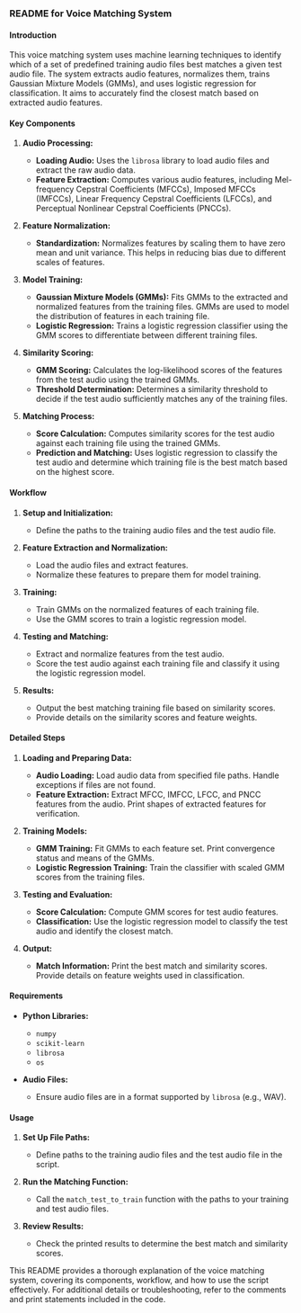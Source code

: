 ### README for Voice Matching System

#### Introduction

This voice matching system uses machine learning techniques to identify which of a set of predefined training audio files best matches a given test audio file. The system extracts audio features, normalizes them, trains Gaussian Mixture Models (GMMs), and uses logistic regression for classification. It aims to accurately find the closest match based on extracted audio features.

#### Key Components

1. **Audio Processing:**
   - **Loading Audio:** Uses the `librosa` library to load audio files and extract the raw audio data.
   - **Feature Extraction:** Computes various audio features, including Mel-frequency Cepstral Coefficients (MFCCs), Imposed MFCCs (IMFCCs), Linear Frequency Cepstral Coefficients (LFCCs), and Perceptual Nonlinear Cepstral Coefficients (PNCCs).

2. **Feature Normalization:**
   - **Standardization:** Normalizes features by scaling them to have zero mean and unit variance. This helps in reducing bias due to different scales of features.

3. **Model Training:**
   - **Gaussian Mixture Models (GMMs):** Fits GMMs to the extracted and normalized features from the training files. GMMs are used to model the distribution of features in each training file.
   - **Logistic Regression:** Trains a logistic regression classifier using the GMM scores to differentiate between different training files.

4. **Similarity Scoring:**
   - **GMM Scoring:** Calculates the log-likelihood scores of the features from the test audio using the trained GMMs.
   - **Threshold Determination:** Determines a similarity threshold to decide if the test audio sufficiently matches any of the training files.

5. **Matching Process:**
   - **Score Calculation:** Computes similarity scores for the test audio against each training file using the trained GMMs.
   - **Prediction and Matching:** Uses logistic regression to classify the test audio and determine which training file is the best match based on the highest score.

#### Workflow

1. **Setup and Initialization:**
   - Define the paths to the training audio files and the test audio file.

2. **Feature Extraction and Normalization:**
   - Load the audio files and extract features.
   - Normalize these features to prepare them for model training.

3. **Training:**
   - Train GMMs on the normalized features of each training file.
   - Use the GMM scores to train a logistic regression model.

4. **Testing and Matching:**
   - Extract and normalize features from the test audio.
   - Score the test audio against each training file and classify it using the logistic regression model.

5. **Results:**
   - Output the best matching training file based on similarity scores.
   - Provide details on the similarity scores and feature weights.

#### Detailed Steps

1. **Loading and Preparing Data:**
   - **Audio Loading:** Load audio data from specified file paths. Handle exceptions if files are not found.
   - **Feature Extraction:** Extract MFCC, IMFCC, LFCC, and PNCC features from the audio. Print shapes of extracted features for verification.

2. **Training Models:**
   - **GMM Training:** Fit GMMs to each feature set. Print convergence status and means of the GMMs.
   - **Logistic Regression Training:** Train the classifier with scaled GMM scores from the training files.

3. **Testing and Evaluation:**
   - **Score Calculation:** Compute GMM scores for test audio features.
   - **Classification:** Use the logistic regression model to classify the test audio and identify the closest match.

4. **Output:**
   - **Match Information:** Print the best match and similarity scores. Provide details on feature weights used in classification.

#### Requirements

- **Python Libraries:**
  - `numpy`
  - `scikit-learn`
  - `librosa`
  - `os`

- **Audio Files:**
  - Ensure audio files are in a format supported by `librosa` (e.g., WAV).

#### Usage

1. **Set Up File Paths:**
   - Define paths to the training audio files and the test audio file in the script.

2. **Run the Matching Function:**
   - Call the `match_test_to_train` function with the paths to your training and test audio files.

3. **Review Results:**
   - Check the printed results to determine the best match and similarity scores.

This README provides a thorough explanation of the voice matching system, covering its components, workflow, and how to use the script effectively. For additional details or troubleshooting, refer to the comments and print statements included in the code.